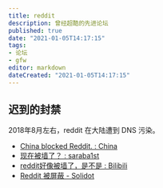 ```yaml
---
title: reddit
description: 曾经超酷的先进论坛
published: true
date: "2021-01-05T14:17:15"
tags:
- 论坛
- gfw
editor: markdown
dateCreated: "2021-01-05T14:17:15"
---
```


## 迟到的封禁

2018年8月左右，reddit 在大陆遭到 DNS 污染。

+ [China blocked Reddit. : China](https://web.archive.org/web/20210105141611/https://old.reddit.com/r/China/comments/9699tj/china_blocked_reddit/)
+ [现在被墙了？ : saraba1st](https://web.archive.org/web/20210105132216/https://old.reddit.com/r/saraba1st/comments/965szz/现在被墙了/)
+ [reddit好像被墙了，是不是 : Bilibili](https://web.archive.org/web/20210105141044/https://old.reddit.com/r/Bilibili/comments/99wedn/reddit好像被墙了是不是/)
+ [Reddit 被屏蔽 - Solidot](https://web.archive.org/web/20180812114511/https://www.solidot.org/story?sid=57534)
